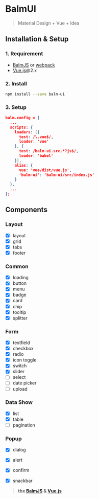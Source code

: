 # BalmUI
> Material Design + Vue + Idea

## Installation & Setup

### 1. Requirement

- [BalmJS](http://balmjs.com/) or [webpack](http://webpack.github.io/)
- [Vue.js](https://vuejs.org/)@2.x

### 2. Install

```sh
npm install --save balm-ui
```

### 3. Setup

```json
balm.config = {
  ...
  scripts: {
    loaders: [{
      test: /\.vue$/,
      loader: 'vue'
    }, {
      test: /balm-ui.src.*?js$/,
      loader: 'babel'
    }],
    alias: {
      vue: 'vue/dist/vue.js',
      'balm-ui': 'balm-ui/src/index.js'
    }
  },
  ...
};
```

## Components

### Layout

- [x] layout
- [x] grid
- [x] tabs
- [x] footer

### Common

- [x] loading
- [x] button
- [x] menu
- [x] badge
- [x] card
- [x] chip
- [x] tooltip
- [x] splitter

### Form

- [x] textfield
- [x] checkbox
- [x] radio
- [x] icon toggle
- [x] switch
- [x] slider
- [ ] select
- [ ] date picker
- [ ] upload

### Data Show

- [x] list
- [x] table
- [ ] pagination

### Popup

- [x] dialog
- [x] alert
- [x] confirm
- [x] snackbar


> __thx [BalmJS](http://balmjs.com/) & [Vue.js](https://vuejs.org/)__
